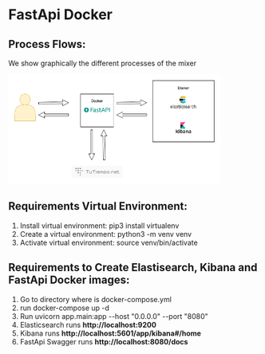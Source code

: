 # FastApi Docker

## Process Flows:

We show graphically the different processes of the mixer

![](images/app_flow.png)

## Requirements Virtual Environment:

1. Install virtual environment:
    pip3 install virtualenv
2. Create a virtual environment:
    python3 -m venv venv
3. Activate virtual environment:
    source venv/bin/activate

## Requirements to Create Elastisearch, Kibana and FastApi Docker images:

1. Go to directory where is docker-compose.yml 
2. run docker-compose up -d
3. Run uvicorn app.main:app --host "0.0.0.0" --port "8080"
4. Elasticsearch runs **http://localhost:9200**
5. Kibana runs **http://localhost:5601/app/kibana#/home**
6. FastApi Swagger runs **http://localhost:8080/docs**